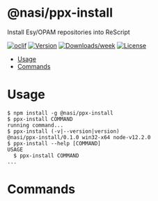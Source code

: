 @nasi/ppx-install
=================

Install Esy/OPAM repositories into ReScript

[![oclif](https://img.shields.io/badge/cli-oclif-brightgreen.svg)](https://oclif.io)
[![Version](https://img.shields.io/npm/v/@nasi/ppx-install.svg)](https://npmjs.org/package/@nasi/ppx-install)
[![Downloads/week](https://img.shields.io/npm/dw/@nasi/ppx-install.svg)](https://npmjs.org/package/@nasi/ppx-install)
[![License](https://img.shields.io/npm/l/@nasi/ppx-install.svg)](https://github.com/diaozheng999/ppx-install/blob/master/package.json)

<!-- toc -->
* [Usage](#usage)
* [Commands](#commands)
<!-- tocstop -->
# Usage
<!-- usage -->
```sh-session
$ npm install -g @nasi/ppx-install
$ ppx-install COMMAND
running command...
$ ppx-install (-v|--version|version)
@nasi/ppx-install/0.1.0 win32-x64 node-v12.2.0
$ ppx-install --help [COMMAND]
USAGE
  $ ppx-install COMMAND
...
```
<!-- usagestop -->
# Commands
<!-- commands -->

<!-- commandsstop -->
